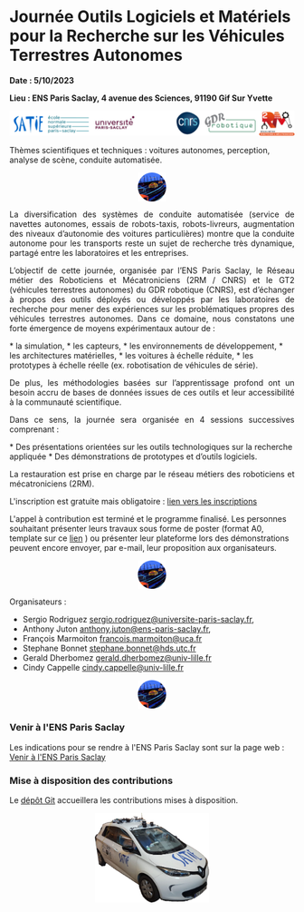 # Journée Outils Logiciels et Matériels pour la Recherche sur les Véhicules Terrestres Autonomes

__Date : 5/10/2023__

__Lieu : ENS Paris Saclay, 4 avenue des Sciences, 91190 Gif Sur Yvette__

![logos_JOLoMaRVTA.png](images/logos_JOLoMaRVTA.png)

Thèmes scientifiques et techniques : voitures autonomes, perception, analyse de scène, conduite automatisée.

<img 
    style="display: block; 
           margin-left: auto;
           margin-right: auto;
           width: 10%;"
    src="images/logo_CVAPS.png" 
    alt="logo course de voitures autonomes">
</img>

<p style='text-align: justify;'>
La diversification des systèmes de conduite automatisée (service de navettes autonomes, essais de robots-taxis, robots-livreurs, augmentation des niveaux d’autonomie des voitures particulières) montre que la conduite autonome pour les transports reste un sujet de recherche très dynamique, partagé entre les laboratoires et les entreprises. 
</p>
<p style='text-align: justify;'>
L’objectif de cette journée, organisée par l’ENS Paris Saclay, le Réseau métier des Roboticiens et Mécatroniciens (2RM / CNRS) et le GT2 (véhicules terrestres autonomes) du GDR robotique (CNRS), est d’échanger à propos des outils déployés ou développés par les laboratoires de recherche pour mener des expériences sur les problématiques propres des véhicules terrestres autonomes. Dans ce domaine, nous constatons une forte émergence de moyens expérimentaux autour de :
</p>
* la simulation,
* les capteurs,
* les environnements de développement,
* les architectures matérielles,
* les voitures à échelle réduite,
* les prototypes à échelle réelle (ex. robotisation de véhicules de série).
<p style='text-align: justify;'>
De plus, les méthodologies basées sur l’apprentissage profond ont un besoin accru de bases de données issues de ces outils et leur accessibilité à la communauté scientifique.
</p>
<p style='text-align: justify;'>
Dans ce sens, la journée sera organisée en 4 sessions successives comprenant :
</p>
* Des présentations orientées sur les outils technologiques sur la recherche appliquée
* Des démonstrations de prototypes et d’outils logiciels.
<p style='text-align: justify;'>
La restauration est prise en charge par le réseau métiers des roboticiens et mécatroniciens (2RM).
</p>

L'inscription est gratuite mais obligatoire : [lien vers les inscriptions](https://evento.renater.fr/survey/inscription-journee-5-10-23-outils-logiciels-et-materiels-pour-la-recherche-sur-les-vehicules-terrestres-autonomes-i7ohgx69)

L'appel à contribution est terminé et le programme finalisé. Les personnes souhaitant présenter leurs travaux sous forme de poster (format A0, template sur ce [lien](https://github.com/ajuton-ens/JOLoMaRVTA/tree/main/template_posters) ) ou présenter leur plateforme lors des démonstrations peuvent encore envoyer, par e-mail, leur proposition aux organisateurs.

<img 
    style="display: block; 
           margin-left: auto;
           margin-right: auto;
           width: 10%;"
    src="images/logo_CVAPS.png" 
    alt="logo course de voitures autonomes">
</img>

Organisateurs :

* Sergio Rodriguez sergio.rodriguez@universite-paris-saclay.fr,
* Anthony Juton anthony.juton@ens-paris-saclay.fr,
* François Marmoiton francois.marmoiton@uca.fr
* Stephane Bonnet stephane.bonnet@hds.utc.fr
* Gerald Dherbomez gerald.dherbomez@univ-lille.fr
* Cindy Cappelle cindy.cappelle@univ-lille.fr

<img 
    style="display: block; 
           margin-left: auto;
           margin-right: auto;
           width: 10%;"
    src="images/logo_CVAPS.png" 
    alt="logo course de voitures autonomes">
</img>

### Venir à l'ENS Paris Saclay

Les indications pour se rendre à l'ENS Paris Saclay sont sur la page web : [Venir à l'ENS Paris Saclay](https://ens-paris-saclay.fr/lecole/venir-lecole)

### Mise à disposition des contributions

Le [dépôt Git](https://github.com/ajuton-ens/JOLoMaRVTA) accueillera les contributions mises à disposition.

<img 
    style="display: block; 
           margin-left: auto;
           margin-right: auto;
           width: 40%;"
    src="images/ZoeSATIE.png" 
    alt="Zoé instrumentée du laboratoire SATIE">
</img>